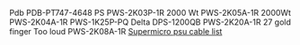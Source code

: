 Pdb PDB-PT747-4648
PS  PWS-2K03P-1R 2000 Wt
PWS-2K05A-1R 2000Wt
PWS-2K04A-1R
PWS-1K25P-PQ Delta DPS-1200QB
PWS-2K20A-1R 27 gold finger Too loud
PWS-2K08A-1R
[Supermicro psu cable list](https://www.supermicro.com/products/nfo/files/power_supply/psu_cablelist.pdf) 
